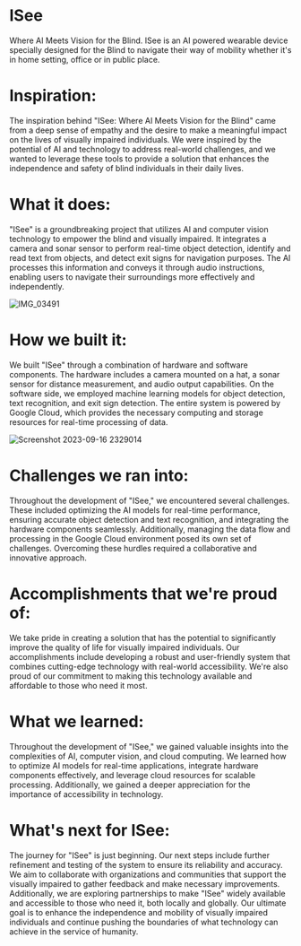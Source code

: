 # ISee
Where AI Meets Vision for the Blind. ISee is an AI powered wearable device specially designed for the Blind to navigate their way of mobility whether it's in home setting, office or in public place.

# Inspiration:

The inspiration behind "ISee: Where AI Meets Vision for the Blind" came from a deep sense of empathy and the desire to make a meaningful impact on the lives of visually impaired individuals. We were inspired by the potential of AI and technology to address real-world challenges, and we wanted to leverage these tools to provide a solution that enhances the independence and safety of blind individuals in their daily lives.

# What it does:

"ISee" is a groundbreaking project that utilizes AI and computer vision technology to empower the blind and visually impaired. It integrates a camera and sonar sensor to perform real-time object detection, identify and read text from objects, and detect exit signs for navigation purposes. The AI processes this information and conveys it through audio instructions, enabling users to navigate their surroundings more effectively and independently.

![IMG_03491](https://github.com/annafy149/ISee-Where-AI-Meets-Vision-for-the-Blind/assets/113755549/87489b65-9f5c-498e-b62d-e7e3c59639b7)


# How we built it:

We built "ISee" through a combination of hardware and software components. The hardware includes a camera mounted on a hat, a sonar sensor for distance measurement, and audio output capabilities. On the software side, we employed machine learning models for object detection, text recognition, and exit sign detection. The entire system is powered by Google Cloud, which provides the necessary computing and storage resources for real-time processing of data.

![Screenshot 2023-09-16 2329014](https://github.com/annafy149/ISee-Where-AI-Meets-Vision-for-the-Blind/assets/113755549/23c74388-ba1f-40be-b09f-e1f60d0a3c57)


# Challenges we ran into:

Throughout the development of "ISee," we encountered several challenges. These included optimizing the AI models for real-time performance, ensuring accurate object detection and text recognition, and integrating the hardware components seamlessly. Additionally, managing the data flow and processing in the Google Cloud environment posed its own set of challenges. Overcoming these hurdles required a collaborative and innovative approach.

# Accomplishments that we're proud of:

We take pride in creating a solution that has the potential to significantly improve the quality of life for visually impaired individuals. Our accomplishments include developing a robust and user-friendly system that combines cutting-edge technology with real-world accessibility. We're also proud of our commitment to making this technology available and affordable to those who need it most.

# What we learned:

Throughout the development of "ISee," we gained valuable insights into the complexities of AI, computer vision, and cloud computing. We learned how to optimize AI models for real-time applications, integrate hardware components effectively, and leverage cloud resources for scalable processing. Additionally, we gained a deeper appreciation for the importance of accessibility in technology.

# What's next for ISee:

The journey for "ISee" is just beginning. Our next steps include further refinement and testing of the system to ensure its reliability and accuracy. We aim to collaborate with organizations and communities that support the visually impaired to gather feedback and make necessary improvements. Additionally, we are exploring partnerships to make "ISee" widely available and accessible to those who need it, both locally and globally. Our ultimate goal is to enhance the independence and mobility of visually impaired individuals and continue pushing the boundaries of what technology can achieve in the service of humanity.
